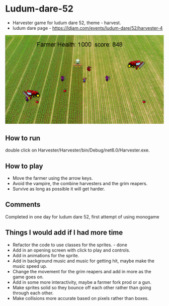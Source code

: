 # Ludum-dare-52
- Harvester game for ludum dare 52, theme - harvest.
- ludum dare page - https://ldjam.com/events/ludum-dare/52/harvester-4

![alt text](https://github.com/nvarughese/Ludum-dare-52/blob/main/Screenshot.PNG)

## How to run
double click on Harvester/Harvester/bin/Debug/net6.0/Harvester.exe.

## How to play
- Move the farmer using the arrow keys.
- Avoid the vampire, the combine harvesters and the grim reapers.
- Survive as long as possible it will get harder.

## Comments
Completed in one day for ludum dare 52, first attempt of using monogame

## Things I would add if I had more time
- Refactor the code to use classes for the sprites. - done
- Add in an opening screen with click to play and controls.
- Add in animations for the sprite.
- Add in background music and music for getting hit, maybe make the music speed up.
- Change the movement for the grim reapers and add in more as the game goes on.
- Add in some more interactivity, maybe a farmer fork prod or a gun.
- Make sprites solid so they bounce off each other rather than going through each other.
- Make collisions more accurate based on pixels rather than boxes.
